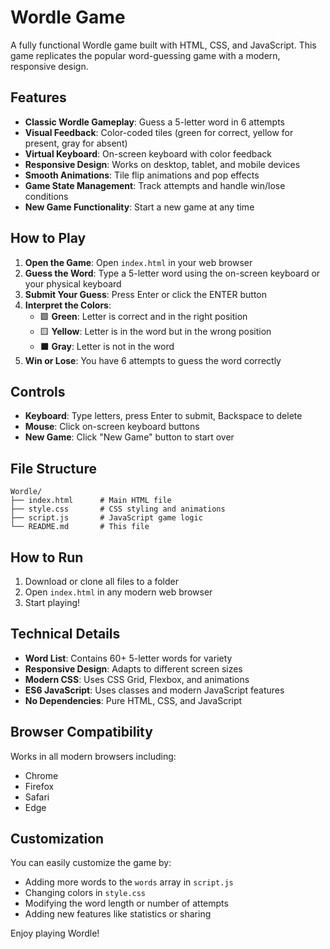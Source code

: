 # Wordle Game

A fully functional Wordle game built with HTML, CSS, and JavaScript. This game replicates the popular word-guessing game with a modern, responsive design.

## Features

- **Classic Wordle Gameplay**: Guess a 5-letter word in 6 attempts
- **Visual Feedback**: Color-coded tiles (green for correct, yellow for present, gray for absent)
- **Virtual Keyboard**: On-screen keyboard with color feedback
- **Responsive Design**: Works on desktop, tablet, and mobile devices
- **Smooth Animations**: Tile flip animations and pop effects
- **Game State Management**: Track attempts and handle win/lose conditions
- **New Game Functionality**: Start a new game at any time

## How to Play

1. **Open the Game**: Open `index.html` in your web browser
2. **Guess the Word**: Type a 5-letter word using the on-screen keyboard or your physical keyboard
3. **Submit Your Guess**: Press Enter or click the ENTER button
4. **Interpret the Colors**:
   - 🟩 **Green**: Letter is correct and in the right position
   - 🟨 **Yellow**: Letter is in the word but in the wrong position
   - ⬛ **Gray**: Letter is not in the word
5. **Win or Lose**: You have 6 attempts to guess the word correctly

## Controls

- **Keyboard**: Type letters, press Enter to submit, Backspace to delete
- **Mouse**: Click on-screen keyboard buttons
- **New Game**: Click "New Game" button to start over

## File Structure

```
Wordle/
├── index.html      # Main HTML file
├── style.css       # CSS styling and animations
├── script.js       # JavaScript game logic
└── README.md       # This file
```

## How to Run

1. Download or clone all files to a folder
2. Open `index.html` in any modern web browser
3. Start playing!

## Technical Details

- **Word List**: Contains 60+ 5-letter words for variety
- **Responsive Design**: Adapts to different screen sizes
- **Modern CSS**: Uses CSS Grid, Flexbox, and animations
- **ES6 JavaScript**: Uses classes and modern JavaScript features
- **No Dependencies**: Pure HTML, CSS, and JavaScript

## Browser Compatibility

Works in all modern browsers including:
- Chrome
- Firefox
- Safari
- Edge

## Customization

You can easily customize the game by:
- Adding more words to the `words` array in `script.js`
- Changing colors in `style.css`
- Modifying the word length or number of attempts
- Adding new features like statistics or sharing

Enjoy playing Wordle! 